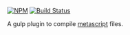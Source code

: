 [![NPM][npm-badge-img]][npm-badge-link]
[![Build Status][travis-ci-img]][travis-ci-link]

A gulp plugin to compile [metascript] files.

[npm-badge-img]: https://nodei.co/npm/gulp-mjs.svg
[npm-badge-link]: https://nodei.co/npm/gulp-mjs/
[travis-ci-img]: https://travis-ci.org/bamboo/gulp-mjs.svg?branch=master
[travis-ci-link]: https://travis-ci.org/bamboo/gulp-mjs
[metascript]: https://github.com/massimiliano-mantione/metascript
